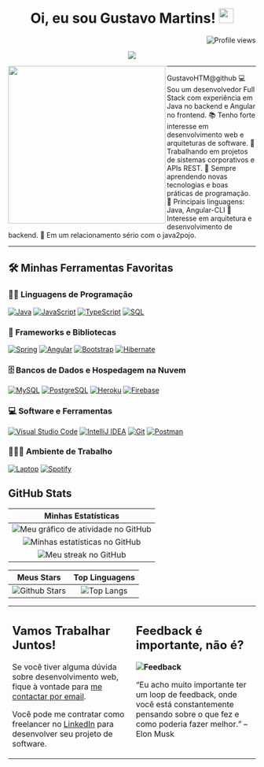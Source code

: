 <h1 align="center">
Oi, eu sou Gustavo Martins!
  <img src="https://media.giphy.com/media/hvRJCLFzcasrR4ia7z/giphy.gif" width="30"></h1>
 <img src="https://gpvc.arturio.dev/GustavoHTM" alt="Profile views" align='right'/> <a href="https://github.com/GustavoHTM"> </a> 
<br/>

<p align="center">
  <a href="https://github.com/DenverCoder1/readme-typing-svg"><img src="https://readme-typing-svg.herokuapp.com?lines=Desenvolvedor+Full+Stack;Backend+com+Java;Frontend+com+Angular;Sempre+aprendendo+novas+tecnologias&center=true&width=380&height=45"></a>
</p>

<img align="left" src="https://github.com/GustavoHTM/GustavoHTM/blob/main/cropped_image.png" width="320" />
<hr>

GustavoHTM@github
💻 Sou um desenvolvedor Full Stack com experiência em Java no backend e Angular no frontend.
📚 Tenho forte interesse em desenvolvimento web e arquiteturas de software.
🔭 Trabalhando em projetos de sistemas corporativos e APIs REST.
🌱 Sempre aprendendo novas tecnologias e boas práticas de programação.
🌟 Principais linguagens: Java, Angular-CLI
🚩 Interesse em arquitetura e desenvolvimento de backend.
💖 Em um relacionamento sério com o java2pojo.
<hr>


## 🛠️ Minhas Ferramentas Favoritas

### 👨‍💻 Linguagens de Programação

<p>
    <a href="https://github.com/search?q=user%3AGustavoHTM+is%3Arepo+language%3Ajava"><img alt="Java" src="https://img.shields.io/badge/Java-%23007396.svg?logo=java&logoColor=white"></a>
    <a href="https://github.com/search?q=user%3AGustavoHTM+is%3Arepo+language%3Ajavascript"><img alt="JavaScript" src="https://img.shields.io/badge/JavaScript%20-%23F7DF1E.svg?logo=javascript&logoColor=black"></a>
    <a href="https://github.com/search?q=user%3AGustavoHTM+is%3Arepo+language%3Atypescript"><img alt="TypeScript" src="https://img.shields.io/badge/TypeScript%20-%230073CF.svg?logo=typescript&logoColor=white"></a>
    <a href="https://github.com/search?q=user%3AGustavoHTM+is%3Arepo+language%3Asql"><img alt="SQL" src="https://img.shields.io/badge/SQL%20-%23025E8C.svg?logo=amazon-dynamodb&logoColor=white"></a>
</p>

### 🧰 Frameworks e Bibliotecas

<p>
    <a href="#"><img alt="Spring" src="https://img.shields.io/badge/Spring%20-%236DB33F.svg?logo=spring&logoColor=white"></a>
    <a href="#"><img alt="Angular" src="https://img.shields.io/badge/Angular%20-%23DD0031.svg?logo=angular&logoColor=white"></a>
    <a href="#"><img alt="Bootstrap" src="https://img.shields.io/badge/Bootstrap-563D7C?style=for-the-badge&logo=bootstrap&logoColor=white"></a>
    <a href="#"><img alt="Hibernate" src="https://img.shields.io/badge/Hibernate-%23007A6C.svg?logo=hibernate&logoColor=white"></a>
</p>

### 🗄️ Bancos de Dados e Hospedagem na Nuvem

<p>
    <a href="#"><img alt="MySQL" src="https://img.shields.io/badge/MySQL-00000F?style=for-the-badge&logo=mysql&logoColor=white"></a>
    <a href="#"><img alt="PostgreSQL" src="https://img.shields.io/badge/PostgreSQL-%23336791.svg?style=for-the-badge&logo=postgresql&logoColor=white"></a>
    <a href="#"><img alt="Heroku" src="https://img.shields.io/badge/Heroku%20-%23430098.svg?logo=heroku&logoColor=white"></a>
    <a href="#"><img alt="Firebase" src ="https://img.shields.io/badge/Firebase-%23316192.svg?logo=firebase&logoColor=white"></a>
</p>

### 💻 Software e Ferramentas

<p>
    <a href="#"><img alt="Visual Studio Code" src="https://img.shields.io/badge/Visual%20Studio%20Code-0078d7.svg?logo=visual-studio-code&logoColor=white"></a>
    <a href="#"><img alt="IntelliJ IDEA" src="https://img.shields.io/badge/IntelliJ%20IDEA-000000.svg?logo=intellij-idea&logoColor=white"></a>
    <a href="#"><img alt="Git" src="https://img.shields.io/badge/Git%20-%23F05033.svg?logo=git&logoColor=white"></a>
    <a href="#"><img alt="Postman" src="https://img.shields.io/badge/Postman-FF6C37?logo=postman&logoColor=white"></a>
</p>

### 👨🏽‍💻 Ambiente de Trabalho
<p>
    <a href="#"><img alt="Laptop" src="https://img.shields.io/badge/Dell-Inspiron_7577-999999?style=for-the-badge&logo=dell&logoColor=white"></a>
    <a href="#"><img alt="Spotify" src="https://img.shields.io/badge/Spotify-1ED760?&style=for-the-badge&logo=spotify&logoColor=white"></a>
</p>


## GitHub Stats


|                                                                     Minhas Estatísticas                                                                     |
|:------------------------------------------------------------------------------------------------------------------------------------------------------:|
| ![Meu gráfico de atividade no GitHub](https://activity-graph.herokuapp.com/graph?username=GustavoHTM&theme=react-dark&hide_border=true&area=true) |
| ![Minhas estatísticas no GitHub](https://github-readme-stats.vercel.app/api?username=GustavoHTM&show_icons=true&theme=algolia)              | 
| ![Meu streak no GitHub](https://github-readme-streak-stats.herokuapp.com/?user=GustavoHTM&theme=algolia)                    | 
    

|                                                                                                      Meus Stars                                                                                                       |                                                           Top Linguagens                                                           |      
|:-------------------------------------------------------------------------------------------------------------------------------------------------------------------------------------------------------------------------:|:---------------------------------------------------------------------------------------------------------------------------------:|
| ![Github Stars](https://github-readme-stats.vercel.app/api?username=GustavoHTM&show_icons=true&locale=en&count_private=true&hide_rank=true&custom_title=My%20GitHub%20Stats&disable_animations=true&theme=algolia) | ![Top Langs](https://github-readme-stats.vercel.app/api/top-langs/?username=GustavoHTM&langs_count=8&theme=algolia&layout=compact) |




<table style="border: none">
  <tr>
  <td width="50%" valign="top">

## Vamos Trabalhar Juntos!

Se você tiver alguma dúvida sobre desenvolvimento web, fique à vontade para <a href="mailto:gustavomartins@example.com">me contactar por email</a>.

Você pode me contratar como freelancer no <a href="https://www.linkedin.com/in/GustavoHTM/">LinkedIn</a> para desenvolver seu projeto de software.

  </td>
  <td width="50%" valign="top">

## Feedback é importante, não é?

**<img alt="Feedback" src="https://img.shields.io/badge/Me%20pergunte-qualquer%20coisa-1abc9c.svg">**

“Eu acho muito importante ter um loop de feedback, onde você está constantemente pensando sobre o que fez e como poderia fazer melhor.”
– Elon Musk

  </td>
  </tr>
</table>
